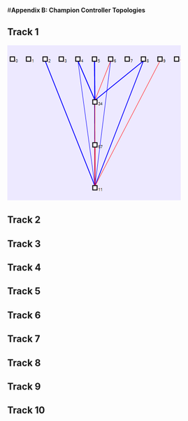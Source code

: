 #__**Appendix B: Champion Controller Topologies**__

## Track 1

![alt text](topology_NEAT_track1.png "NEAT Champion Topology for Track 1")

## Track 2

## Track 3

## Track 4

## Track 5

## Track 6

## Track 7

## Track 8

## Track 9

## Track 10
